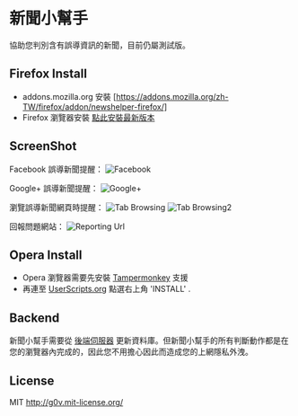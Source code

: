 新聞小幫手
==========
協助您判別含有誤導資訊的新聞，目前仍屬測試版。


Firefox Install
--------
* addons.mozilla.org 安裝 [https://addons.mozilla.org/zh-TW/firefox/addon/newshelper-firefox/]
* Firefox 瀏覽器安裝 [點此安裝最新版本](http://racklin.github.io/newshelper-firefox/newshelper-firefox.xpi)

ScreenShot
--------
Facebook 誤導新聞提醒：
![Facebook](http://racklin.github.io/newshelper-firefox/screenshot1.png)

Google+ 誤導新聞提醒：
![Google+](http://racklin.github.io/newshelper-firefox/screenshot3.png)

瀏覽誤導新聞網頁時提醒：
![Tab Browsing](http://racklin.github.io/newshelper-firefox/screenshot2.png)
![Tab Browsing2](http://racklin.github.io/newshelper-firefox/screenshot5.png)

回報問題網站：
![Reporting Url](http://racklin.github.io/newshelper-firefox/screenshot4.png)


Opera Install
--------
* Opera 瀏覽器需要先安裝 [Tampermonkey](https://addons.opera.com/en/extensions/details/tampermonkey-beta://addons.opera.com/en/extensions/details/tampermonkey-beta/) 支援
* 再連至 [UserScripts.org](http://userscripts.org/scripts/show/176144) 點選右上角 'INSTALL' .


Backend
-------
新聞小幫手需要從 [後端伺服器](https://github.com/g0v/newshelper-backend) 更新資料庫。但新聞小幫手的所有判斷動作都是在您的瀏覽器內完成的，因此您不用擔心因此而造成您的上網隱私外洩。


License
-------
MIT http://g0v.mit-license.org/

